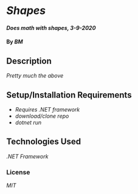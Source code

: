 # _Shapes_

#### _Does math with shapes, 3-9-2020_

#### By _**BM**_

## Description

_Pretty much the above_

## Setup/Installation Requirements

* _Requires .NET framework_
* _download/clone repo_
* _dotnet run_

## Technologies Used

_.NET Framework_

### License

*MIT*



